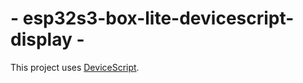 # - esp32s3-box-lite-devicescript-display -

This project uses [DeviceScript](https://microsoft.github.io/devicescript/).

